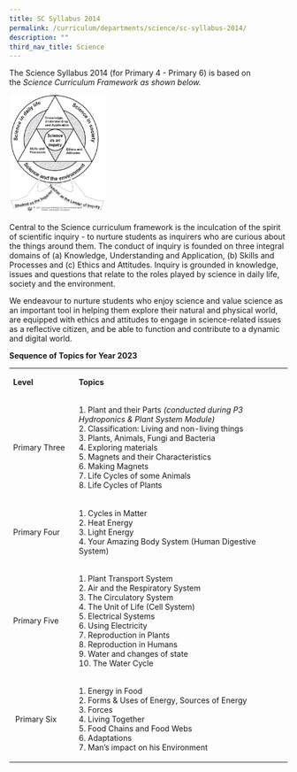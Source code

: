 ```yaml
---
title: SC Syllabus 2014
permalink: /curriculum/departments/science/sc-syllabus-2014/
description: ""
third_nav_title: Science
---
```

<p>The Science Syllabus 2014 (for Primary 4 - Primary  6) is based on the&nbsp;<em class="">Science Curriculum Framework as shown below.</em></p>
<img src="/images/2021%20SCI%20-%20pic%201.png" 
     style="width:35%">
<p>Central to the Science curriculum framework is the inculcation of the spirit of scientific inquiry - to nurture students as inquirers who are curious about the things around them. The conduct of inquiry is founded on three integral domains of (a) Knowledge, Understanding and Application, (b) Skills and Processes and (c) Ethics and Attitudes. Inquiry is grounded in knowledge, issues and questions that relate to the roles played by science in daily life, society and the environment.</p>
<p>We endeavour to nurture students who enjoy science and value science as an important tool in helping them explore their natural and physical world, are equipped with ethics and attitudes to engage in science-related issues as a reflective citizen, and be able to function and contribute to a dynamic and digital world.</p>
<p><strong>Sequence of Topics for Year 2023</strong></p>
<table width="0">
<tbody>
<tr>
<td width="120">
<p><strong>Level</strong></p>
</td>
<td width="450">
<p><strong>Topics</strong></p>
</td>
</tr>
<tr>
<td width="120">
<p>Primary Three</p>
</td>
<td width="450">
<p>1. Plant and their Parts&nbsp;<em>(conducted during P3 Hydroponics &amp; Plant System Module)</em><br />2. Classification: Living and non-living things<br />3. Plants, Animals, Fungi and Bacteria<br />4. Exploring materials<br />5. Magnets and their Characteristics<br />6. Making Magnets<br />7. Life Cycles of some Animals<br />8. Life Cycles of Plants</p>
</td>
</tr>
<tr>
<td width="120">
<p>Primary Four</p>
</td>
<td width="450">
<p>1. Cycles in Matter<br />2. Heat Energy<br />3. Light Energy<br />4. Your Amazing Body System (Human Digestive System)</p>
</td>
</tr>
<tr>
<td width="120">
<p>Primary Five</p>
</td>
<td width="450">
<p>1. Plant Transport System<br />2. Air and the Respiratory System<br />3. The Circulatory System<br />4. The Unit of Life (Cell System)<br />5. Electrical Systems<br />6. Using Electricity<br />7. Reproduction in Plants<br />8. Reproduction in Humans<br />9. Water and changes of state<br />10. The Water Cycle</p>
</td>
</tr>
<tr>
<td width="120">
<p>&nbsp;Primary Six</p>
</td>
<td width="450">
<p>1. Energy in Food<br />2. Forms &amp; Uses of Energy, Sources of Energy<br />3. Forces<br />4. Living Together<br />5. Food Chains and Food Webs<br />6. Adaptations<br />7. Man&rsquo;s impact on his Environment</p>
</td>
</tr>
</tbody>
</table>